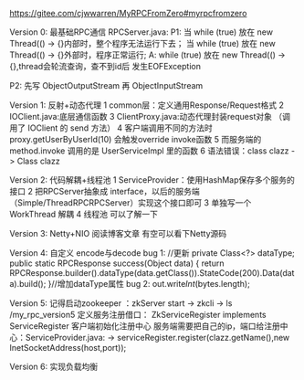 https://gitee.com/cjwwarren/MyRPCFromZero#myrpcfromzero

Version 0: 
    最基础RPC通信
RPCServer.java:
P1: 当 while (true) 放在 new Thread(() -> {}内部时，整个程序无法运行下去；
    当 while (true) 放在 new Thread(() -> {}外部时，程序正常运行;
A: while (true) 放在 new Thread(() -> {},thread会轮流查询，查不到id后 发生EOFException
    
P2: 先写 ObjectOutputStream 再 ObjectInputStream 

Version 1:
    反射+动态代理
1 common层：定义通用Response/Request格式
2 IOClient.java:底层通信函数
3 ClientProxy.java:动态代理封装request对象 （调用了 IOClient 的 send 方法）
4 客户端调用不同的方法时 proxy.getUserByUserId(10) 会触发override invoke函数
5 而服务端的 method.invoke 调用的是 UserServiceImpl 里的函数
6 语法错误：class<T> clazz -> Class<T> clazz

Version 2:
    代码解耦+线程池
1 ServiceProvider：使用HashMap保存多个服务的接口
2 把RPCServer抽象成 interface，以后的服务端（Simple/ThreadRPCRPCServer）实现这个接口即可
3 单独写一个 WorkThread 解耦
4 线程池 可以了解一下

Version 3:
    Netty+NIO
    阅读博客文章
    有空可以看下Netty源码

Version 4:
    自定义 encode与decode
bug 1:
    //更新
    private Class<?> dataType;
    public static RPCResponse success(Object data) {
    return RPCResponse.builder().dataType(data.getClass()).StateCode(200).Data(data).build();
    }//增加dataType属性
bug 2:
    out.write*Int*(bytes.length);

Version 5:
记得启动zookeeper ：zkServer start -> zkcli  -> ls /my_rpc_version5
定义服务注册借口： ZkServiceRegister implements ServiceRegister
客户端初始化注册中心
服务端需要把自己的ip，端口给注册中心：ServiceProvider.java:
-> serviceRegister.register(clazz.getName(),new InetSocketAddress(host,port));

Version 6:
实现负载均衡





